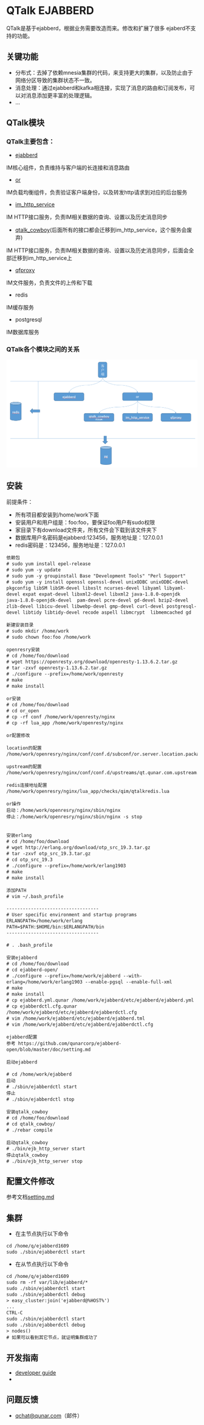 # QTalk EJABBERD

QTalk是基于ejabberd，根据业务需要改造而来。修改和扩展了很多
ejaberd不支持的功能。

## 关键功能

-   分布式：去掉了依赖mnesia集群的代码，来支持更大的集群，以及防止由于网络分区导致的集群状态不一致。
-   消息处理：通过ejabberd和kafka相连接，实现了消息的路由和订阅发布，可以对消息添加更丰富的处理逻辑。
-   &#x2026;

## QTalk模块

### QTalk主要包含：

+ [ejabberd](https://github.com/qunarcorp/ejabberd-open)

IM核心组件，负责维持与客户端的长连接和消息路由

+ [or](https://github.com/qunarcorp/or_open)

IM负载均衡组件，负责验证客户端身份，以及转发http请求到对应的后台服务
+ [im_http_service](https://github.com/qunarcorp/im_http_service_open)

IM HTTP接口服务，负责IM相关数据的查询、设置以及历史消息同步

+ [qtalk_cowboy](https://github.com/qunarcorp/qtalk_cowboy_open)(后面所有的接口都会迁移到im_http_service，这个服务会废弃)

IM HTTP接口服务，负责IM相关数据的查询、设置以及历史消息同步，后面会全部迁移到im_http_service上

+ [qfproxy](https://github.com/qunarcorp/qfproxy_open)

IM文件服务，负责文件的上传和下载

+ redis

IM缓存服务

+ postgresql

IM数据库服务

### QTalk各个模块之间的关系

![architecture](image/arch.png)

## 安装

前提条件：

+ 所有项目都安装到/home/work下面
+ 安装用户和用户组是：foo:foo，要保证foo用户有sudo权限
+ 家目录下有download文件夹，所有文件会下载到该文件夹下
+ 数据库用户名密码是ejabberd:123456，服务地址是：127.0.0.1
+ redis密码是：123456，服务地址是：127.0.0.1

```
依赖包
# sudo yum install epel-release
# sudo yum -y update
# sudo yum -y groupinstall Base "Development Tools" "Perl Support"
# sudo yum -y install openssl openssl-devel unixODBC unixODBC-devel pkgconfig libSM libSM-devel libxslt ncurses-devel libyaml libyaml-devel expat expat-devel libxml2-devel libxml2 java-1.8.0-openjdk  java-1.8.0-openjdk-devel  pam-devel pcre-devel gd-devel bzip2-devel zlib-devel libicu-devel libwebp-devel gmp-devel curl-devel postgresql-devel libtidy libtidy-devel recode aspell libmcrypt  libmemcached gd

新建安装目录
# sudo mkdir /home/work
# sudo chown foo:foo /home/work

openresry安装
# cd /home/foo/download
# wget https://openresty.org/download/openresty-1.13.6.2.tar.gz
# tar -zxvf openresty-1.13.6.2.tar.gz
# ./configure --prefix=/home/work/openresty
# make
# make install

or安装
# cd /home/foo/download
# cd or_open
# cp -rf conf /home/work/openresty/nginx
# cp -rf lua_app /home/work/openresty/nginx

or配置修改

location的配置
/home/work/openresry/nginx/conf/conf.d/subconf/or.server.location.package.qtapi.conf

upstream的配置
/home/work/openresry/nginx/conf/conf.d/upstreams/qt.qunar.com.upstream.conf

redis连接地址配置
/home/work/openresry/nginx/lua_app/checks/qim/qtalkredis.lua

or操作
启动：/home/work/openresry/nginx/sbin/nginx
停止：/home/work/openresry/nginx/sbin/nginx -s stop


安装erlang
# cd /home/foo/download
# wget http://erlang.org/download/otp_src_19.3.tar.gz
# tar -zxvf otp_src_19.3.tar.gz
# cd otp_src_19.3
# ./configure --prefix=/home/work/erlang1903
# make
# make install

添加PATH
# vim ~/.bash_profile
 
----------------------------------
# User specific environment and startup programs
ERLANGPATH=/home/work/erlang
PATH=$PATH:$HOME/bin:$ERLANGPATH/bin
----------------------------------
 
# . .bash_profile

安装ejabberd
# cd /home/foo/download
# cd ejabberd-open/
# ./configure --prefix=/home/work/ejabberd --with-erlang=/home/work/erlang1903 --enable-pgsql --enable-full-xml
# make
# make install
# cp ejabberd.yml.qunar /home/work/ejabberd/etc/ejabberd/ejabberd.yml
# cp ejabberdctl.cfg.qunar /home/work/ejabberd/etc/ejabberd/ejabberdctl.cfg
# vim /home/work/ejabberd/etc/ejabberd/ejabberd.tml
# vim /home/work/ejabberd/etc/ejabberd/ejabberdctl.cfg

ejabberd配置
参考 https://github.com/qunarcorp/ejabberd-open/blob/master/doc/setting.md

启动ejabberd

# cd /home/work/ejabberd
启动
# ./sbin/ejabberdctl start
停止
# ./sbin/ejabberdctl stop

安装qtalk_cowboy
# cd /home/foo/download
# cd qtalk_cowboy/
# ./rebar compile

启动qtalk_cowboy
# ./bin/ejb_http_server start
停止qtalk_cowboy
# ./bin/ejb_http_server stop
```

## 配置文件修改

参考文档[setting.md](doc/setting.md)

## 集群

-   在主节点执行以下命令

```
cd /home/q/ejabberd1609
sudo ./sbin/ejabberdctl start
```
-   在从节点执行以下命令

```
cd /home/q/ejabberd1609
sudo rm -rf var/lib/ejabberd/*
sudo ./sbin/ejabberdctl start
sudo ./sbin/ejabberdctl debug
> easy_cluster:join('ejabberd@%HOST%')
...
CTRL-C
sudo ./sbin/ejabberdctl start
sudo ./sbin/ejabberdctl debug
> nodes()
# 如果可以看到其它节点，就证明集群成功了
```

## 开发指南

- [developer guide](https://docs.ejabberd.im/developer/guide/)
-

## 问题反馈

-   qchat@qunar.com（邮件）
